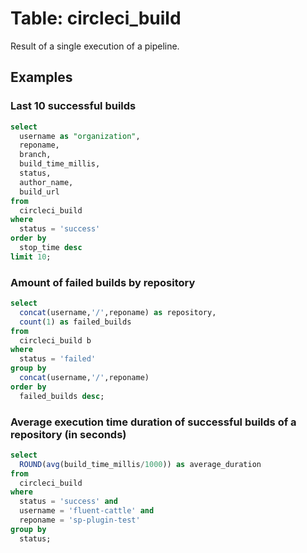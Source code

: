 # Table: circleci_build

Result of a single execution of a pipeline.

## Examples

### Last 10 successful builds

```sql
select
  username as "organization",
  reponame,
  branch,
  build_time_millis,
  status,
  author_name,
  build_url
from
  circleci_build
where
  status = 'success'
order by
  stop_time desc
limit 10;
```

### Amount of failed builds by repository

```sql
select
  concat(username,'/',reponame) as repository,
  count(1) as failed_builds
from
  circleci_build b
where
  status = 'failed'
group by
  concat(username,'/',reponame)
order by
  failed_builds desc;
```

### Average execution time duration of successful builds of a repository (in seconds)

```sql
select
  ROUND(avg(build_time_millis/1000)) as average_duration
from
  circleci_build
where
  status = 'success' and
  username = 'fluent-cattle' and
  reponame = 'sp-plugin-test'
group by
  status;
```
